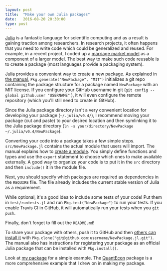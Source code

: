 ```yaml
---
layout: post
title:  "Make your own Julia packages"
date:   2016-08-20 20:30:00
type: post
---
```

[Julia][julia] is a fantastic language for scientific computing and as a result is gaining traction among researchers.
In research projects, it often happens that you need to write code which could be generalized and reused.
For example, in a recent project, I coded up a [marriage market model][marriagemarkets] as a component of a larger model.
The best way to make such code reusable is to create a package (most languages provide a packaging system).

Julia provides a convenient way to create a new package.
As explained in [the manual][packages], `Pkg.generate("NewPackage", "MIT")` initializes a git repo containing the package structure for a package named `NewPackage` with an MIT license.
If you configure your GitHub username in git (`git config --global github.user "USERNAME"` ), it will even configure the remote repository (which you'll still need to create in GitHub).

Since the Julia package directory isn't a very convenient location for developing your package (`~/.julia/v0.4/`), I recommend moving your package (cut and paste) to your desired location and then symlinking it to the Julia package directory (`ln -s your/directory/NewPackage ~/.julia/v0.4/NewPackage`).

Converting your code into a package takes a few simple steps.
`src/NewPackage.jl` contains the actual module that users will import.
The manual explains how to [create a module][modules].
You simply define functions and types and use the `export` statement to choose which ones to make available externally.
A good way to organize your code is to put it in the `src` directory and then `include()` it in the module file.

Next, you should specify which packages are required as dependencies in the `REQUIRE` file.
The file already includes the current stable version of Julia as a requirement.

While optional, it's a good idea to include some tests of your code!
Put them in `test/runtests.jl` and run `Pkg.test("NewPackage")` to run your tests.
If you enable Travis CI in GitHub, it will automatically run your tests when you `git push`.

Finally, don't forget to fill out the `README.md`!

To share your package with others, push it to GitHub and then [others can install it][install] with `Pkg.clone("git@github.com:username/NewPackage.jl.git")`.
The manual also has instructions for registering your package as an official Julia package that can be installed with `Pkg.install()`.

Look at [my package][marriagemarkets] for a simple example.
The [QuantEcon][quantecon] package is a more comprehensive example that I drew on in making my package.

[julia]:http://julialang.org/
[packages]:http://docs.julialang.org/en/release-0.4/manual/packages/#creating-a-new-package
[modules]:http://docs.julialang.org/en/release-0.4/manual/modules/
[install]:http://docs.julialang.org/en/release-0.4/manual/packages/#installing-unregistered-packages
[marriagemarkets]:https://github.com/tobanw/MarriageMarkets.jl
[quantecon]:https://github.com/QuantEcon/QuantEcon.jl
